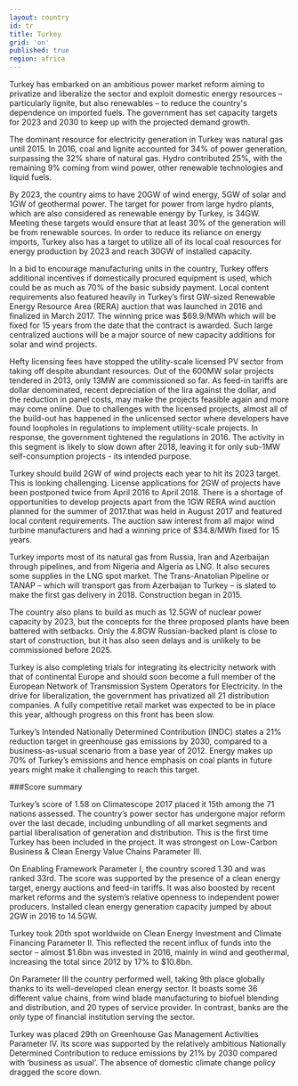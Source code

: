 ```yaml
---
layout: country
id: tr
title: Turkey
grid: 'on'
published: true
region: africa
---
```


Turkey has embarked on an ambitious power market reform aiming to privatize and liberalize the sector and exploit domestic energy resources – particularly lignite, but also renewables – to reduce the country's dependence on imported fuels. The government has set capacity targets for 2023 and 2030 to keep up with the projected demand growth.

The dominant resource for electricity generation in Turkey was natural gas until 2015. In 2016, coal and lignite accounted for 34% of power generation, surpassing the 32% share of natural gas. Hydro contributed 25%, with the remaining 9% coming from wind power, other renewable technologies and liquid fuels.

By 2023, the country aims to have 20GW of wind energy, 5GW of solar and 1GW of geothermal power. The target for power from large hydro plants, which are also considered as renewable energy by Turkey, is 34GW. Meeting these targets would ensure that at least 30% of the generation will be from renewable sources. In order to reduce its reliance on energy imports, Turkey also has a target to utilize all of its local coal resources for energy production by 2023 and reach 30GW of installed capacity. 

In a bid to encourage manufacturing units in the country, Turkey offers additional incentives if domestically procured equipment is used, which could be as much as 70% of the basic subsidy payment. Local content requirements also featured heavily in Turkey’s first GW-sized Renewable Energy Resource Area (RERA) auction that was launched in 2016 and finalized in March 2017. The winning price was $69.9/MWh which will be fixed for 15 years from the date that the contract is awarded. Such large centralized auctions will be a major source of new capacity additions for solar and wind projects.

Hefty licensing fees have stopped the utility-scale licensed PV sector from taking off despite abundant resources. Out of the 600MW solar projects tendered in 2013, only 13MW are commissioned so far. As feed-in tariffs are dollar denominated, recent depreciation of the lira against the dollar, and the reduction in panel costs, may make the projects feasible again and more may come online. Due to challenges with the licensed projects, almost all of the build-out has happened in the unlicensed sector where developers have found loopholes in regulations to implement utility-scale projects. In response, the government tightened the regulations in 2016. The activity in this segment is likely to slow down after 2018, leaving it for only sub-1MW self-consumption projects - its intended purpose.

Turkey should build 2GW of wind projects each year to hit its 2023 target. This is looking challenging. License applications for 2GW of projects have been postponed twice from April 2016 to April 2018. There is a shortage of opportunities to develop projects apart from the 1GW RERA wind auction planned for the summer of 2017.that was held in August 2017 and featured local content requirements. The auction saw interest from all major wind turbine manufacturers and had a winning price of $34.8/MWh fixed for 15 years. 

Turkey imports most of its natural gas from Russia, Iran and Azerbaijan through pipelines, and from Nigeria and Algeria as LNG. It also secures some supplies in the LNG spot market. The Trans-Anatolian Pipeline or TANAP – which will transport gas from Azerbaijan to Turkey – is slated to make the first gas delivery in 2018. Construction began in 2015.

The country also plans to build as much as 12.5GW of nuclear power capacity by 2023, but the concepts for the three proposed plants have been battered with setbacks. Only the 4.8GW Russian-backed plant is close to start of construction, but it has also seen delays and is unlikely to be commissioned before 2025.

Turkey is also completing trials for integrating its electricity network with that of continental Europe and should soon become a full member of the European Network of Transmission System Operators for Electricity. In the drive for liberalization, the government has privatized all 21 distribution companies. A fully competitive retail market was expected to be in place this year, although progress on this front has been slow. 

Turkey’s Intended Nationally Determined Contribution (INDC) states a 21% reduction target in greenhouse gas emissions by 2030, compared to a business-as-usual scenario from a base year of 2012. Energy makes up 70% of Turkey’s emissions and hence emphasis on coal plants in future years might make it challenging to reach this target.

###Score summary

Turkey’s score of 1.58 on Climatescope 2017 placed it 15th among the 71 nations assessed. The country’s power sector has undergone major reform over the last decade, including unbundling of all market segments and partial liberalisation of generation and distribution. This is the first time Turkey has been included in the project. It was strongest on Low-Carbon Business & Clean Energy Value Chains Parameter III.

On Enabling Framework Parameter I, the country scored 1.30 and was ranked 33rd. The score was supported by the presence of a clean energy target, energy auctions and feed-in tariffs. It was also boosted by recent market reforms and the system’s relative openness to independent power producers. Installed clean energy generation capacity jumped by about 2GW in 2016 to 14.5GW.

Turkey took 20th spot worldwide on Clean Energy Investment and Climate Financing Parameter II. This reflected the recent influx of funds into the sector – almost $1.6bn was invested in 2016, mainly in wind and geothermal, increasing the total since 2012 by 17% to $10.8bn. 

On Parameter III the country performed well, taking 9th place globally thanks to its well-developed clean energy sector. It boasts some 36 different value chains, from wind blade manufacturing to biofuel blending and distribution, and 20 types of service provider. In contrast, banks are the only type of financial institution serving the sector.

Turkey was placed 29th on Greenhouse Gas Management Activities Parameter IV. Its score was supported by the relatively ambitious Nationally Determined Contribution to reduce emissions by 21% by 2030 compared with ‘business as usual’. The absence of domestic climate change policy dragged the score down.

